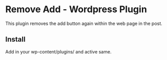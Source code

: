 # Remove Add - Wordpress Plugin
This plugin removes the add button again within the web page in the post.

## Install
Add in your wp-content/plugins/ and active same.

